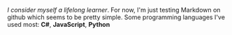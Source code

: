 _I consider myself a lifelong learner_. For now, I'm just testing Markdown on github which seems to be pretty simple.
Some programming languages I've used most: **C#**, **JavaScript**, **Python**
